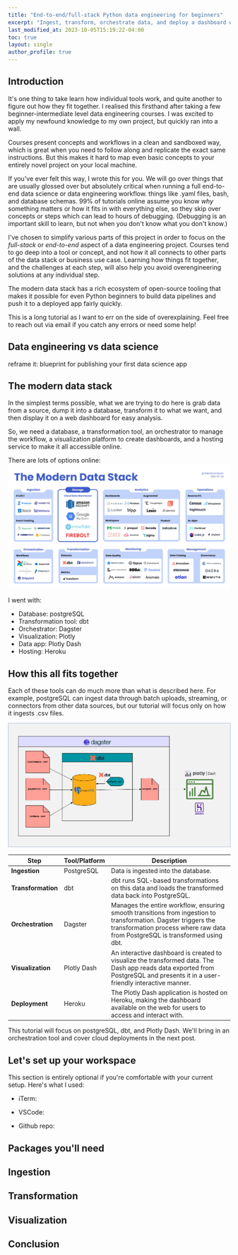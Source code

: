 ```yaml
---
title: "End-to-end/full-stack Python data engineering for beginners"
excerpt: "Ingest, transform, orchestrate data, and deploy a dashboard with postgreSQL, dbt, Dagster, Plotly Dash, and Heroku"
last_modified_at: 2023-10-05T15:19:22-04:00
toc: true
layout: single
author_profile: true
---
```

## Introduction
It's one thing to take learn how individual tools work, and quite another to figure out how they fit together. I realised this firsthand after taking a few beginner-intermediate level data engineering courses. I was excited to apply my newfound knowledge to my own project, but quickly ran into a wall. 

Courses present concepts and workflows in a clean and sandboxed way, which is great when you need to follow along and replicate the exact same instructions. But this makes it hard to map even basic concepts to your entirely novel project on your local machine.

If you've ever felt this way, I wrote this for you. We will go over things that are usually glossed over but absolutely critical when running a full end-to-end data science or data engineering workflow. things like .yaml files, bash, and database schemas. 99% of tutorials online assume you know *why* something matters or how it fits in with everything else, so they skip over concepts or steps which can lead to hours of debugging. (Debugging is an important skill to learn, but not when you don't know what you don't know.)

I've chosen to simplify various parts of this project in order to focus on the *full-stack* or *end-to-end* aspect of a data engineering project. Courses tend to go deep into a tool or concept, and not how it all connects to other parts of the data stack or business use case. Learning how things fit together, and the challenges at each step, will also help you avoid overengineering solutions at any individual step. 

The modern data stack has a rich ecosystem of open-source tooling that makes it possible for even Python beginners to build data pipelines and push it to a deployed app fairly quickly.

This is a long tutorial as I want to err on the side of overexplaining. Feel free to reach out via email if you catch any errors or need some help!

## Data engineering vs data science 
reframe it:
blueprint for publishing your first data science app


## The modern data stack
In the simplest terms possible, what we are trying to do here is grab data from a source, dump it into a database, transform it to what we want, and then display it on a web dashboard for easy analysis.

So, we need a database, a transformation tool, an orchestrator to manage the workflow, a visualization platform to create dashboards, and a hosting service to make it all accessible online.

There are lots of options online:
![modern data stack](../assets/images/mds.jpg)

I went with:
* Database: postgreSQL
* Transformation tool: dbt
* Orchestrator: Dagster
* Visualization: Plotly 
* Data app: Plotly Dash
* Hosting: Heroku

## How this all fits together
Each of these tools can do much more than what is described here. For example, postgreSQL can ingest data through batch uploads, streaming, or connectors from other data sources, but our tutorial will focus only on how it ingests .csv files. 

![test](../assets/images/data-eng-diagram.drawio.png)


| Step          | Tool/Platform  | Description                                                                                                                                                                                                                                      |
|---------------|----------------|--------------------------------------------------------------------------------------------------------------------------------------------------------------------------------------------------------------------------------------------------|
| **Ingestion** | PostgreSQL     | Data is ingested into the database.                                                                                   |
| **Transformation** | dbt | dbt runs SQL-based transformations on this data and loads the transformed data back into PostgreSQL.                                      |
| **Orchestration**  | Dagster       | Manages the entire workflow, ensuring smooth transitions from ingestion to transformation. Dagster triggers the transformation process where raw data from PostgreSQL is transformed using dbt.                                                    |
| **Visualization**  | Plotly Dash   | An interactive dashboard is created to visualize the transformed data. The Dash app reads data exported from PostgreSQL and presents it in a user-friendly interactive manner.                                                                                   |
| **Deployment**     | Heroku        | The Plotly Dash application is hosted on Heroku, making the dashboard available on the web for users to access and interact with.                                                                                                                |


This tutorial will focus on postgreSQL, dbt, and Plotly Dash. We'll bring in an orchestration tool and cover cloud deployments in the next post. 

## Let's set up your workspace
This section is entirely optional if you're comfortable with your current setup. Here's what I used:
* iTerm:

* VSCode:

* Github repo:

## Packages you'll need


## Ingestion

## Transformation

## Visualization

## Conclusion